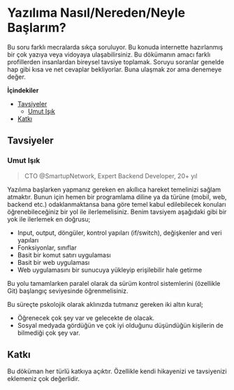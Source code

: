 # Yazılıma Nasıl/Nereden/Neyle Başlarım?

Bu soru farklı mecralarda sıkça soruluyor. Bu konuda internette hazırlanmış bir çok yazıya veya vidoyaya ulaşabilirsiniz. Bu dökümanın amacı farklı profillerden insanlardan bireysel tavsiye toplamak. Soruyu soranlar genelde hap gibi kısa ve net cevaplar bekliyorlar. Buna ulaşmak zor ama denemeye değer.

**İçindekiler**
<!-- START doctoc generated TOC please keep comment here to allow auto update -->
<!-- DON'T EDIT THIS SECTION, INSTEAD RE-RUN doctoc TO UPDATE -->

- [Tavsiyeler](#tavsiyeler)
  - [Umut Işık](#umut-i%C5%9F%C4%B1k)
- [Katkı](#katk%C4%B1)

<!-- END doctoc generated TOC please keep comment here to allow auto update -->

## Tavsiyeler

### Umut Işık

> CTO @SmartupNetwork, Expert Backend Developer, 20+ yıl
>

Yazılıma başlarken yapmanız gereken en akıllıca hareket temelinizi sağlam atmaktır. Bunun için hemen bir programlama diline ya da türüne (mobil, web, backend etc.) odaklanmaktansa bana göre temel kabul edilebilecek konuları öğrenebileceğiniz bir yol ile ilerlemelisiniz. Benim tavsiyem aşağıdaki gibi bir yok ile ilerlemek en doğrusu;

- Input, output, döngüler, kontrol yapıları (if/switch), değişkenler and veri yapıları
- Fonksiyonlar, sınıflar
- Basit bir komut satırı uygulaması
- Basit bir web uygulaması
- Web uygulamasını bir sunucuya yükleyip erişilebilir hale getirme

Bu yolu tamamlarken paralel olarak da sürüm kontrol sistemlerini (özellikle Git) başlangıç seviyesinde öğrenmelisiniz.

Bu süreçte pskolojik olarak aklınızda tutmanız gereken iki altın kural;

- Öğrenecek çok şey var ve gelecekte de olacak.
- Sosyal medyada gördüğün ve çok iyi olduğunu düşündüğün kişilerin de bilmediği çok şey var.

## Katkı

Bu döküman her türlü katkıya açıktır. Özellikle kendi hikayenizi ve tavsiyenizi eklemeniz çok değerlidir.
